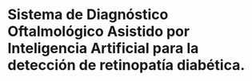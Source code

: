 # Sistema de Diagnóstico Oftalmológico Asistido por Inteligencia Artificial para la detección de retinopatía diabética.
